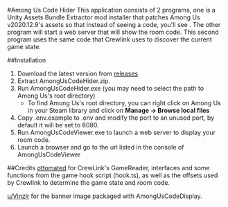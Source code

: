 #Among Us Code Hider
This application consists of 2 programs, one is a Unity Assets Bundle Extractor mod installer that patches Among Us v2020.12.9's assets so that instead of seeing a code, you'll see <REDACTED>. The other program will start a web server that will show the room code. This second program uses the same code that Crewlink uses to discover the current game state.

##Installation
1. Download the latest version from [releases](https://github.com/proEndreeper/AmongUsCodeHider/releases)
2. Extract AmongUsCodeHider.zip.
3. Run AmongUsCodeHider.exe (you may need to select the path to Among Us's root directory)
	- To find Among Us's root directory, you can right click on Among Us in your Steam library and click on **Manage -> Browse local files**
4. Copy .env.example to .env and modify the port to an unused port, by default it will be set to 8080.
5. Run AmongUsCodeViewer.exe to launch a web server to display your room code.
6. Launch a browser and go to the url listed in the console of AmongUsCodeViewer

##Credits
[ottomated](https://github.com/ottomated) for CrewLink's GameReader, interfaces and some functions from the game hook script (hook.ts), as well as the offsets used by Crewlink to determine the game state and room code.

[u/Vinzlr](https://www.reddit.com/user/Vinzlr) for the banner image packaged with AmongUsCodeDisplay.
